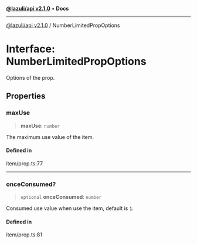[**@lazuli/api v2.1.0**](../README.md) • **Docs**

***

[@lazuli/api v2.1.0](../globals.md) / NumberLimitedPropOptions

# Interface: NumberLimitedPropOptions

Options of the prop.

## Properties

### maxUse

> **maxUse**: `number`

The maximum use value of the item.

#### Defined in

item/prop.ts:77

***

### onceConsumed?

> `optional` **onceConsumed**: `number`

Consumed use value when use the item, default is `1`.

#### Defined in

item/prop.ts:81

